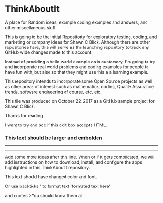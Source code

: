 # ThinkAboutIt
A place for Random ideas, example coding examples and answers, and other miscellaneous stuff

This is going to be the initial Repositorty for exploratory testing, coding, and marketing or company ideas for Shawn C Blick.
Although there are other repositories here, this will serve as the launching repository to track any GitHub wide changes made to this account.

Instead of providing a hello world example as is customary, I'm going to try and incorporate real world problems and coding examples for people to have fun with, but also so that they might use this a a learning example. 


This repository intends to incorporate some Open Source projects as well as other areas of interest such as mathematics, coding, Quality Assurance trends, software engineering of course, etc, etc.



This file was produced on October 22, 2017 as a GitHub sample project for Shawn C Blick.


Thanks for reading


I want to try and see if this edit box accepts HTML.

<h3>This text should be larger and embolden</h3>
<hr size="80%" />

_________________________________________________________________________________________________________
Add some more ideas after this line. When or if it gets complicated, we will add instructions on how to download, install, and configure the apps highlighted in this ThinkAboutIt repository.



<p color="navy" font-family="tahoma">This text should have changed color and font.</p>

Or use backticks ' to format text 'formated text here'

and quotes >You should know them all
